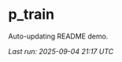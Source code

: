 # p_train

Auto-updating README demo.

<!--START_SECTION:status-->
_Last run: 2025-09-04 21:17 UTC_
<!--END_SECTION:status-->








































































































































































































































































































































































